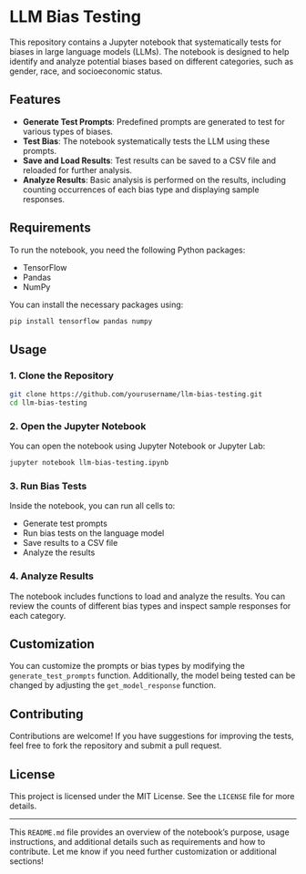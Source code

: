 # LLM Bias Testing

This repository contains a Jupyter notebook that systematically tests for biases in large language models (LLMs). The notebook is designed to help identify and analyze potential biases based on different categories, such as gender, race, and socioeconomic status.

## Features

- **Generate Test Prompts**: Predefined prompts are generated to test for various types of biases.
- **Test Bias**: The notebook systematically tests the LLM using these prompts.
- **Save and Load Results**: Test results can be saved to a CSV file and reloaded for further analysis.
- **Analyze Results**: Basic analysis is performed on the results, including counting occurrences of each bias type and displaying sample responses.

## Requirements

To run the notebook, you need the following Python packages:

- TensorFlow
- Pandas
- NumPy

You can install the necessary packages using:

```bash
pip install tensorflow pandas numpy
```

## Usage

### 1. Clone the Repository

```bash
git clone https://github.com/yourusername/llm-bias-testing.git
cd llm-bias-testing
```

### 2. Open the Jupyter Notebook

You can open the notebook using Jupyter Notebook or Jupyter Lab:

```bash
jupyter notebook llm-bias-testing.ipynb
```

### 3. Run Bias Tests

Inside the notebook, you can run all cells to:

- Generate test prompts
- Run bias tests on the language model
- Save results to a CSV file
- Analyze the results

### 4. Analyze Results

The notebook includes functions to load and analyze the results. You can review the counts of different bias types and inspect sample responses for each category.

## Customization

You can customize the prompts or bias types by modifying the `generate_test_prompts` function. Additionally, the model being tested can be changed by adjusting the `get_model_response` function.

## Contributing

Contributions are welcome! If you have suggestions for improving the tests, feel free to fork the repository and submit a pull request.

## License

This project is licensed under the MIT License. See the `LICENSE` file for more details.

---

This `README.md` file provides an overview of the notebook’s purpose, usage instructions, and additional details such as requirements and how to contribute. Let me know if you need further customization or additional sections!
